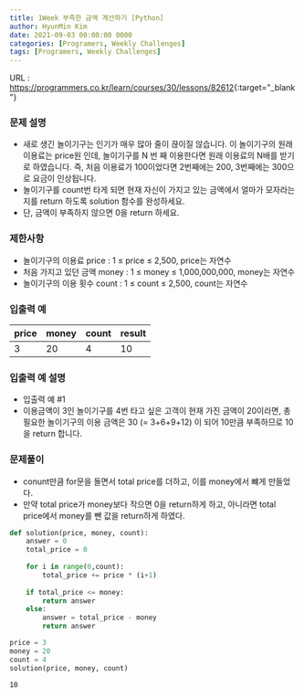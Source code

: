 ```yaml
---
title: 1Week 부족한 금액 계산하기 [Python]
author: HyunMin Kim
date: 2021-09-03 00:00:00 0000
categories: [Programers, Weekly Challenges]
tags: [Programers, Weekly Challenges]
---
```


URL : <https://programmers.co.kr/learn/courses/30/lessons/82612>{:target="_blank"}

### 문제 설명
- 새로 생긴 놀이기구는 인기가 매우 많아 줄이 끊이질 않습니다. 이 놀이기구의 원래 이용료는 price원 인데, 놀이기구를 N 번 째 이용한다면 원래 이용료의 N배를 받기로 하였습니다. 즉, 처음 이용료가 100이었다면 2번째에는 200, 3번째에는 300으로 요금이 인상됩니다.
- 놀이기구를 count번 타게 되면 현재 자신이 가지고 있는 금액에서 얼마가 모자라는지를 return 하도록 solution 함수를 완성하세요.
- 단, 금액이 부족하지 않으면 0을 return 하세요.

### 제한사항
- 놀이기구의 이용료 price : 1 ≤ price ≤ 2,500, price는 자연수
- 처음 가지고 있던 금액 money : 1 ≤ money ≤ 1,000,000,000, money는 자연수
- 놀이기구의 이용 횟수 count : 1 ≤ count ≤ 2,500, count는 자연수

### 입출력 예
|price|money|count|result|
|---|---|---|---|
|3|20|4|10|

### 입출력 예 설명
- 입출력 예 #1
- 이용금액이 3인 놀이기구를 4번 타고 싶은 고객이 현재 가진 금액이 20이라면, 총 필요한 놀이기구의 이용 금액은 30 (= 3+6+9+12) 이 되어 10만큼 부족하므로 10을 return 합니다.

### 문제풀이
- conunt만큼 for문을 돌면서 total price를 더하고, 이를 money에서 뺴게 만들었다.
- 만약 total price가 money보다 작으면 0을 return하게 하고, 아니라면 total price에서 money를 뺀 값을 return하게 하였다.


```python
def solution(price, money, count):
    answer = 0
    total_price = 0
    
    for i in range(0,count):
        total_price += price * (i+1)
        
    if total_price <= money:
        return answer
    else:
        answer = total_price - money   
        return answer
```


```python
price = 3
money = 20
count = 4
solution(price, money, count)
```




    10


